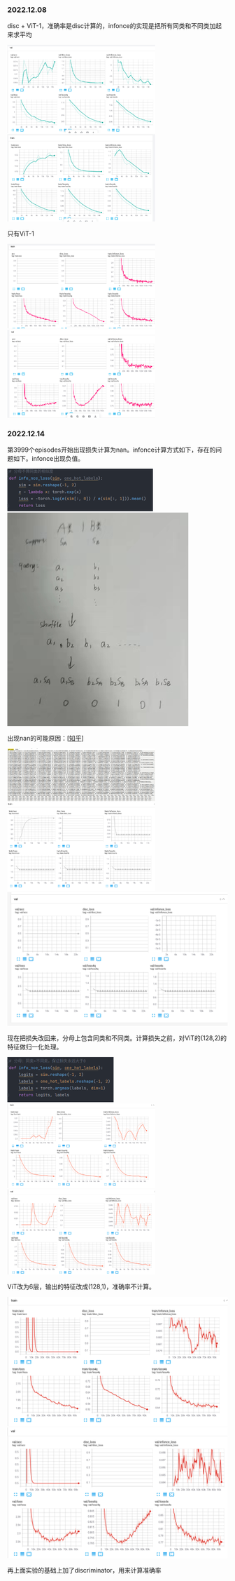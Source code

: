 ### 2022.12.08

disc + ViT-1，准确率是disc计算的，infonce的实现是把所有同类和不同类加起来求平均

<img src="./pic/image-20221214211710614.png" alt="image-20221214211710614" style="zoom: 33%;" />

<img src="./pic/image-20221214211732815.png" alt="image-20221214211732815" style="zoom:33%;" />

只有ViT-1

<img src="./pic/image-20221214211940259.png" alt="image-20221214211940259" style="zoom:33%;" />

<img src="./pic/image-20221214211951720.png" alt="image-20221214211951720" style="zoom: 33%;" />



### 2022.12.14

第3999个episodes开始出现损失计算为nan。infonce计算方式如下，存在的问题如下。infonce出现负值。

<img src="./pic/image-20221214212039985.png" alt="image-20221214212039985" style="zoom:50%;" />

<img src="./pic/image-20221214212144971.png" alt="image-20221214212144971"  />

出现nan的可能原因：[[知乎](https://zhuanlan.zhihu.com/p/89588946)]

<img src="./pic/image-20221214204501422.png" alt="image-20221214204501422" style="zoom: 33%;" />

<img src="./pic/image-20221214204540766.png" alt="image-20221214204540766" style="zoom:33%;" />

<img src="./pic/image-20221214204557110.png" alt="image-20221214204557110" style="zoom: 50%;" />

现在把损失改回来，分母上包含同类和不同类。计算损失之前，对ViT的(128,2)的特征做归一化处理。

<img src="./pic/image-20221214213028772.png" alt="image-20221214213028772" style="zoom: 50%;" />

<img src="./pic/image-20221215150949519.png" alt="image-20221215150949519" style="zoom:33%;" />

<img src="./pic/image-20221215151010587.png" alt="image-20221215151010587" style="zoom:33%;" />

ViT改为6层，输出的特征改成(128,1)，准确率不计算。

<img src="./pic/image-20221215151203938.png" alt="image-20221215151203938"  />

<img src="./pic/image-20221215151217963.png" alt="image-20221215151217963"  />

再上面实验的基础上加了discriminator，用来计算准确率

